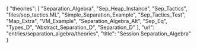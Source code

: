 {
    "theories": [
        "Separation_Algebra",
        "Sep_Heap_Instance",
        "Sep_Tactics",
        "files/sep_tactics.ML",
        "Simple_Separation_Example",
        "Sep_Tactics_Test",
        "Map_Extra",
        "VM_Example",
        "Separation_Algebra_Alt",
        "Sep_Eq",
        "Types_D",
        "Abstract_Separation_D",
        "Separation_D"
    ],
    "url": "entries/separation_algebra/theories",
    "title": "Session Separation_Algebra"
}